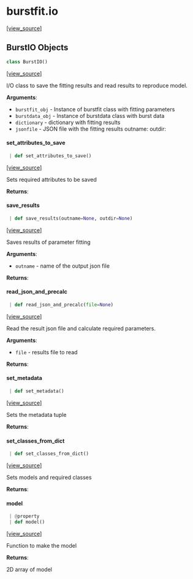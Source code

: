 <a name="burstfit.io"></a>
# burstfit.io

[[view_source]](https://github.com/thepetabyteproject/burstfit/blob/779f2e5a427208ec6a7c1b8fc49d361116c50dcc/burstfit/io.py#L1)

<a name="burstfit.io.BurstIO"></a>
## BurstIO Objects

```python
class BurstIO()
```

[[view_source]](https://github.com/thepetabyteproject/burstfit/blob/779f2e5a427208ec6a7c1b8fc49d361116c50dcc/burstfit/io.py#L23)

I/O class to save the fitting results and read results to reproduce model.

**Arguments**:

- `burstfit_obj` - Instance of burstfit class with fitting parameters
- `burstdata_obj` - Instance of burstdata class with burst data
- `dictionary` - dictionary with fitting results
- `jsonfile` - JSON file with the fitting results
  outname:
  outdir:

<a name="burstfit.io.BurstIO.set_attributes_to_save"></a>
#### set\_attributes\_to\_save

```python
 | def set_attributes_to_save()
```

[[view_source]](https://github.com/thepetabyteproject/burstfit/blob/779f2e5a427208ec6a7c1b8fc49d361116c50dcc/burstfit/io.py#L68)

Sets required attributes to be saved

**Returns**:


<a name="burstfit.io.BurstIO.save_results"></a>
#### save\_results

```python
 | def save_results(outname=None, outdir=None)
```

[[view_source]](https://github.com/thepetabyteproject/burstfit/blob/779f2e5a427208ec6a7c1b8fc49d361116c50dcc/burstfit/io.py#L117)

Saves results of parameter fitting

**Arguments**:

- `outname` - name of the output json file
  

**Returns**:


<a name="burstfit.io.BurstIO.read_json_and_precalc"></a>
#### read\_json\_and\_precalc

```python
 | def read_json_and_precalc(file=None)
```

[[view_source]](https://github.com/thepetabyteproject/burstfit/blob/779f2e5a427208ec6a7c1b8fc49d361116c50dcc/burstfit/io.py#L162)

Read the result json file and calculate required parameters.

**Arguments**:

- `file` - results file to read
  

**Returns**:


<a name="burstfit.io.BurstIO.set_metadata"></a>
#### set\_metadata

```python
 | def set_metadata()
```

[[view_source]](https://github.com/thepetabyteproject/burstfit/blob/779f2e5a427208ec6a7c1b8fc49d361116c50dcc/burstfit/io.py#L190)

Sets the metadata tuple

**Returns**:


<a name="burstfit.io.BurstIO.set_classes_from_dict"></a>
#### set\_classes\_from\_dict

```python
 | def set_classes_from_dict()
```

[[view_source]](https://github.com/thepetabyteproject/burstfit/blob/779f2e5a427208ec6a7c1b8fc49d361116c50dcc/burstfit/io.py#L206)

Sets models and required classes

**Returns**:


<a name="burstfit.io.BurstIO.model"></a>
#### model

```python
 | @property
 | def model()
```

[[view_source]](https://github.com/thepetabyteproject/burstfit/blob/779f2e5a427208ec6a7c1b8fc49d361116c50dcc/burstfit/io.py#L251)

Function to make the model

**Returns**:

  2D array of model

